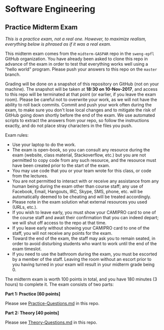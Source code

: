# Software Engineering
## Practice Midterm Exam 

_This is a practice exam, not a real one. However, to maximize realism, everything below is phrased as if it was a real exam._

This midterm exam comes from the `midterm-GASPAR` repo in the `sweng-epfl` GitHub organization.
You have already been asked to clone this repo in advance of the exam in order to test that everything works well using a "hello world" program. Please push your answers to this repo on the `master` branch. 


Grading will be done on a snapshot of this repository on GitHub (not on your machine). The snapshot will be taken at **18:30 on 10-Nov-2017**, and access to this repo will be terminated at that point (or earlier, if you leave the exam room). Please be careful not to overwrite your work, as we will not have the ability to roll back commits. Commit and push your work often during the exam, to make sure you don't lose local changes and to mitigate the risk of GitHub going down shortly before the end of the exam. We use automated scripts to extract the answers from your repo, so follow the instructions exactly, and do not place stray characters in the files you push.


Exam rules:
- Use your laptop to do the work.
- The exam is open-book, so you can consult any resource during the exam (website, class material, Stackoverflow, etc.) but you are not permitted to copy code from any such resource, and the resource must have been created prior to the start of the exam.
- You may use code that you or your team wrote for this class, or code from the lectures.
- You are not permitted to interact with or receive any assistance from any human being during the exam other than course staff; any use of Facebook, Email, Hangouts, IRC, Skype, SMS, phone, etc. will be automatically deemed to be cheating and will be treated accordingly.
- Please note in the exam solution what external resources you used (URLs, etc.).
- If you wish to leave early, you must show your CAMIPRO card to one of the course staff and await their confirmation that you can indeed depart; we will shut off access to the repo at that time.
- If you leave early without showing your CAMIPRO card to one of the staff, you will not receive any points for the exam.
- Toward the end of the exam, the staff may ask you to remain seated, in order to avoid disturbing students who want to work until the end of the exam timeslot.
- If you need to use the bathroom during the exam, you must be escorted by a member of the staff. Leaving the room without an escort prior to you having turned in your exam will result in your midterm grade being 0.


The midterm exam is worth 100 points in total, and you have 180 minutes (3 hours) to complete it. The exam consists of two parts:

**Part 1: Practice [60 points]**

Please see [Practice-Questions.md](Practice-Questions.md) in this repo.

**Part 2: Theory [40 points]**

Please see [Theory-Questions.md](Theory-Questions.md) in this repo.
